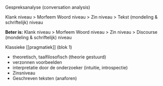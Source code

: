 Gespreksanalyse
(conversation analysis)

Klank niveau > Morfeem Woord niveau > Zin niveau > Tekst (mondeling & schriftelijk) niveau

**Beter is:**
Klank niveau > Morfeem Woord niveau > Zin niveau > Discourse (mondeling & schriftelijk) niveau


Klassieke [[pragmatiek]] (blok 1)
- theoretisch, taalfilosofisch (theorie gestuurd)
- verzonnen voorbeelden
- interpretatie door de onderzoeker (intuitie, introspectie)
- Zinsniveau
- Geschreven teksten (anaforen)

